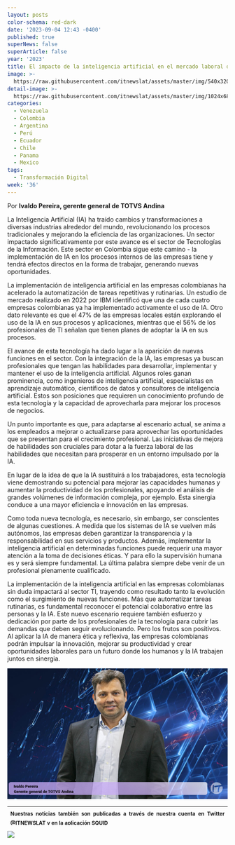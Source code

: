 ```yaml
---
layout: posts
color-schema: red-dark
date: '2023-09-04 12:43 -0400'
published: true
superNews: false
superArticle: false
year: '2023'
title: El impacto de la inteligencia artificial en el mercado laboral de TI
image: >-
  https://raw.githubusercontent.com/itnewslat/assets/master/img/540x320/Ivaldo-Pereira-p.jpg
detail-image: >-
  https://raw.githubusercontent.com/itnewslat/assets/master/img/1024x680/Ivaldo-Pereira-g.jpg
categories:
  - Venezuela
  - Colombia
  - Argentina
  - Perú
  - Ecuador
  - Chile
  - Panama
  - Mexico
tags:
  - Transformación Digital
week: '36'
---
```

Por  **Ivaldo Pereira, gerente general de TOTVS Andina**

La Inteligencia Artificial (IA) ha traído cambios y transformaciones a diversas industrias alrededor del mundo, revolucionando los procesos tradicionales y mejorando la eficiencia de las organizaciones. Un sector impactado significativamente por este avance es el sector de Tecnologías de la Información. Este sector en Colombia sigue este camino - la implementación de IA en los procesos internos de las empresas tiene y tendrá efectos directos en la forma de trabajar, generando nuevas oportunidades.

La implementación de inteligencia artificial en las empresas colombianas ha acelerado la automatización de tareas repetitivas y rutinarias. Un estudio de mercado realizado en 2022 por IBM identificó que una de cada cuatro empresas colombianas ya ha implementado activamente el uso de IA. Otro dato relevante es que el 47% de las empresas locales están explorando el uso de la IA en sus procesos y aplicaciones, mientras que el 56% de los profesionales de TI señalan que tienen planes de adoptar la IA en sus procesos.

El avance de esta tecnología ha dado lugar a la aparición de nuevas funciones en el sector. Con la integración de la IA, las empresas ya buscan profesionales que tengan las habilidades para desarrollar, implementar y mantener el uso de la inteligencia artificial. Algunos roles ganan prominencia, como ingenieros de inteligencia artificial, especialistas en aprendizaje automático, científicos de datos y consultores de inteligencia artificial. Estos son posiciones que requieren un conocimiento profundo de esta tecnología y la capacidad de aprovecharla para mejorar los procesos de negocios.

Un punto importante es que, para adaptarse al escenario actual, se anima a los empleados a mejorar o actualizarse para aprovechar las oportunidades que se presentan para el crecimiento profesional. Las iniciativas de mejora de habilidades son cruciales para dotar a la fuerza laboral de las habilidades que necesitan para prosperar en un entorno impulsado por la IA.

En lugar de la idea de que la IA sustituirá a los trabajadores, esta tecnología viene demostrando su potencial para mejorar las capacidades humanas y aumentar la productividad de los profesionales, apoyando el análisis de grandes volúmenes de información compleja, por ejemplo. Esta sinergia conduce a una mayor eficiencia e innovación en las empresas.

Como toda nueva tecnología, es necesario, sin embargo, ser conscientes de algunas cuestiones. A medida que los sistemas de IA se vuelven más autónomos, las empresas deben garantizar la transparencia y la responsabilidad en sus servicios y productos. Además, implementar la inteligencia artificial en determinadas funciones puede requerir una mayor atención a la toma de decisiones éticas. Y para ello la supervisión humana es y será siempre fundamental. La última palabra siempre debe venir de un profesional plenamente cualificado.

La implementación de la inteligencia artificial en las empresas colombianas sin duda impactará al sector TI, trayendo como resultado tanto la evolución como el surgimiento de nuevas funciones. Más que automatizar tareas rutinarias, es fundamental reconocer el potencial colaborativo entre las personas y la IA. Este nuevo escenario requiere también esfuerzo y dedicación por parte de los profesionales de la tecnología para cubrir las demandas que deben seguir evolucionando. Pero los frutos son positivos. Al aplicar la IA de manera ética y reflexiva, las empresas colombianas podrán impulsar la innovación, mejorar su productividad y crear oportunidades laborales para un futuro donde los humanos y la IA trabajen juntos en sinergia.

![](https://raw.githubusercontent.com/itnewslat/assets/master/img/540x320/Ivaldo-Pereira-p.jpg)

<table style="height: 42px;" width="569">
<tbody>
<tr>
<td style="text-align: justify;"><sub><strong>Nuestras noticias también son publicadas a través de nuestra cuenta en Twitter <a href="https://twitter.com/itnewslat?lang=es">@ITNEWSLAT</a> y en la aplicación <a href="https://squidapp.co/en/">SQUID</a></strong></sub></td>
</tr>
</tbody>
</table>

<img src="https://tracker.metricool.com/c3po.jpg?hash=56f88a41e39ab42c063cc51676587a04"/>